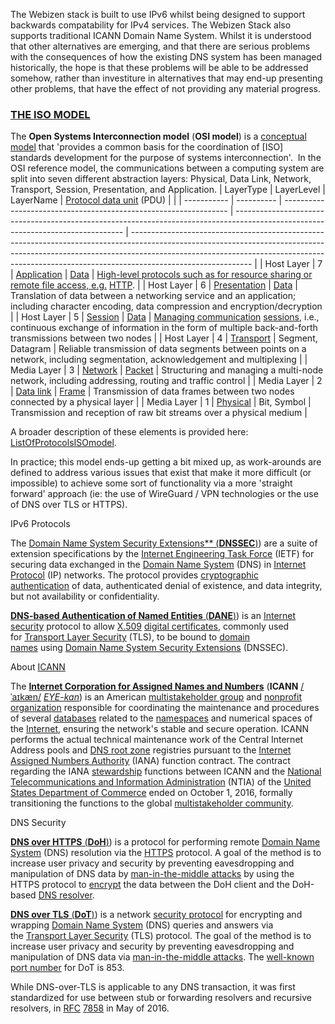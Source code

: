 The Webizen stack is built to use IPv6 whilst being designed to support backwards compatability for IPv4 services.  The Webizen Stack also supports traditional ICANN Domain Name System.  Whilst it is understood that other alternatives are emerging, and that there are serious problems with the consequences of how the existing DNS system has been managed historically, the hope is that these problems will be able to be addressed somehow, rather than investiture in alternatives that may end-up presenting other problems, that have the effect of not providing any material progress.  

###  [THE ISO MODEL](https://en.wikipedia.org/wiki/OSI_model)  
The **Open Systems Interconnection model** (**OSI model**) is a [conceptual model](https://en.wikipedia.org/wiki/Conceptual_model "Conceptual model") that 'provides a common basis for the coordination of [ISO] standards development for the purpose of systems interconnection'.  In the OSI reference model, the communications between a computing system are split into seven different abstraction layers: Physical, Data Link, Network, Transport, Session, Presentation, and Application. 
| LayerType   | LayerLevel | LayerName                                                        | [](https://en.wikipedia.org/wiki/Protocol_data_unit)[Protocol data unit](https://en.wikipedia.org/wiki/Protocol_data_unit) (PDU) | [](https://en.wikipedia.org/wiki/OSI_model#cite_note-26)[](https://en.wikipedia.org/wiki/OSI_model#cite_note-26)                                                                                                                                           |
| ----------- | ---------- | ---------------------------------------------------------------- | -------------------------------------------------------------------------------------------------------------------------------- | ------------------------------------------------------------------------------------------------------------------------------------------------------------------------------------------------------------------------------------------------------------------------ |
| Host Layer  | 7          | [Application](https://en.wikipedia.org/wiki/Application_layer)   | [Data](https://en.wikipedia.org/wiki/Data_(computing))                                                                           | [High-level protocols such as for resource sharing or remote file access, e.g.](https://en.wikipedia.org/wiki/Hypertext_Transfer_Protocol) [HTTP](https://en.wikipedia.org/wiki/Hypertext_Transfer_Protocol).                                                            |
| Host Layer  | 6          | [Presentation](https://en.wikipedia.org/wiki/Presentation_layer) | [Data](https://en.wikipedia.org/wiki/Data_(computing))                                                                           | Translation of data between a networking service and an application; including character encoding, data compression and encryption/decryption                                                                                                                            |
| Host Layer  | 5          | [Session](https://en.wikipedia.org/wiki/Session_layer)           | [Data](https://en.wikipedia.org/wiki/Data_(computing))                                                                           | [Managing communication](https://en.wikipedia.org/wiki/Session_(computer_science)) [sessions](https://en.wikipedia.org/wiki/Session_(computer_science)), i.e., continuous exchange of information in the form of multiple back-and-forth transmissions between two nodes |
| Host Layer  | 4          | [Transport](https://en.wikipedia.org/wiki/Transport_layer)       | Segment, Datagram                                                                                                                | Reliable transmission of data segments between points on a network, including segmentation, acknowledgement and multiplexing                                                                                                                                             |
| Media Layer | 3          | [Network](https://en.wikipedia.org/wiki/Network_layer)           | [Packet](https://en.wikipedia.org/wiki/Network_packet)                                                                           | Structuring and managing a multi-node network, including addressing, routing and traffic control                                                                                                                                                                         |
| Media Layer | 2          | [Data link](https://en.wikipedia.org/wiki/Data_link_layer)       | [Frame](https://en.wikipedia.org/wiki/Frame_(networking))                                                                        | Transmission of data frames between two nodes connected by a physical layer                                                                                                                                                                                              |
| Media Layer | 1          | [Physical](https://en.wikipedia.org/wiki/Physical_layer)         | Bit, Symbol                                                                                                                      | Transmission and reception of raw bit streams over a physical medium                                                                                                                                                                                                     |

A broader description of these elements is provided here: [ListOfProtocolsISOmodel](ListOfProtocolsISOmodel.md). 

In practice; this model ends-up getting a bit mixed up, as work-arounds are defined to address various issues that exist that make it more difficult (or impossible) to achieve some sort of functionality via a more 'straight forward' approach (ie: the use of WireGuard / VPN technologies or the use of DNS over TLS or HTTPS). 

IPv6 Protocols

The [Domain Name System Security Extensions** (**DNSSEC**)](**DNSSEC**)) are a suite of extension specifications by the [Internet Engineering Task Force](https://en.wikipedia.org/wiki/Internet_Engineering_Task_Force "Internet Engineering Task Force") (IETF) for securing data exchanged in the [Domain Name System](https://en.wikipedia.org/wiki/Domain_Name_System "Domain Name System") (DNS) in [Internet Protocol](https://en.wikipedia.org/wiki/Internet_Protocol "Internet Protocol") (IP) networks. The protocol provides [cryptographic authentication](https://en.wikipedia.org/wiki/Message_authentication "Message authentication") of data, authenticated denial of existence, and data integrity, but not availability or confidentiality. 

[**DNS-based Authentication of Named Entities** (**DANE**)](**DANE**)) is an [Internet security](https://en.wikipedia.org/wiki/Internet_security "Internet security") protocol to allow [X.509](https://en.wikipedia.org/wiki/X.509 "X.509") [digital certificates](https://en.wikipedia.org/wiki/Digital_certificates "Digital certificates"), commonly used for [Transport Layer Security](https://en.wikipedia.org/wiki/Transport_Layer_Security "Transport Layer Security") (TLS), to be bound to [domain names](https://en.wikipedia.org/wiki/Domain_name "Domain name") using [Domain Name System Security Extensions](https://en.wikipedia.org/wiki/Domain_Name_System_Security_Extensions "Domain Name System Security Extensions") (DNSSEC).[](https://en.wikipedia.org/wiki/DNS-based_Authentication_of_Named_Entities#cite_note-1)


About [ICANN](https://www.icann.org/)

The [**Internet Corporation for Assigned Names and Numbers**](https://en.wikipedia.org/wiki/ICANN) (**ICANN** [/ˈaɪkæn/](https://en.wikipedia.org/wiki/Help:IPA/English "Help:IPA/English") [_EYE-kan_](https://en.wikipedia.org/wiki/Help:Pronunciation_respelling_key "Help:Pronunciation respelling key")) is an American [multistakeholder group](https://en.wikipedia.org/wiki/Multistakeholder_governance "Multistakeholder governance") and [nonprofit organization](https://en.wikipedia.org/wiki/Nonprofit_organization "Nonprofit organization") responsible for coordinating the maintenance and procedures of several [databases](https://en.wikipedia.org/wiki/Database "Database") related to the [namespaces](https://en.wikipedia.org/wiki/Namespace "Namespace") and numerical spaces of the [Internet](https://en.wikipedia.org/wiki/Internet "Internet"), ensuring the network's stable and secure operation.[](https://en.wikipedia.org/wiki/ICANN#cite_note-ICANN_Bylaws-2) ICANN performs the actual technical maintenance work of the Central Internet Address pools and [DNS root zone](https://en.wikipedia.org/wiki/DNS_root_zone "DNS root zone") registries pursuant to the [Internet Assigned Numbers Authority](https://en.wikipedia.org/wiki/Internet_Assigned_Numbers_Authority "Internet Assigned Numbers Authority") (IANA) function contract. The contract regarding the IANA [stewardship](https://en.wikipedia.org/wiki/Stewardship "Stewardship") functions between ICANN and the [National Telecommunications and Information Administration](https://en.wikipedia.org/wiki/National_Telecommunications_and_Information_Administration "National Telecommunications and Information Administration") (NTIA) of the [United States Department of Commerce](https://en.wikipedia.org/wiki/United_States_Department_of_Commerce "United States Department of Commerce") ended on October 1, 2016, formally transitioning the functions to the global [multistakeholder community](https://en.wikipedia.org/wiki/Multistakeholder_governance "Multistakeholder governance").


DNS Security

[**DNS over HTTPS** (**DoH**)](**DoH**)) is a protocol for performing remote [Domain Name System](https://en.wikipedia.org/wiki/Domain_Name_System "Domain Name System") (DNS) resolution via the [HTTPS](https://en.wikipedia.org/wiki/HTTPS "HTTPS") protocol. A goal of the method is to increase user privacy and security by preventing eavesdropping and manipulation of DNS data by [man-in-the-middle attacks](https://en.wikipedia.org/wiki/Man-in-the-middle_attacks "Man-in-the-middle attacks")[](https://en.wikipedia.org/wiki/DNS_over_HTTPS#cite_note-register-1) by using the HTTPS protocol to [encrypt](https://en.wikipedia.org/wiki/Encrypt "Encrypt") the data between the DoH client and the DoH-based [DNS resolver](https://en.wikipedia.org/wiki/DNS_resolver "DNS resolver").

[**DNS over TLS** (**DoT**)](**DoT**)) is a network [security protocol](https://en.wikipedia.org/wiki/Security_protocol "Security protocol") for encrypting and wrapping [Domain Name System](https://en.wikipedia.org/wiki/Domain_Name_System "Domain Name System") (DNS) queries and answers via the [Transport Layer Security](https://en.wikipedia.org/wiki/Transport_Layer_Security "Transport Layer Security") (TLS) protocol. The goal of the method is to increase user privacy and security by preventing eavesdropping and manipulation of DNS data via [man-in-the-middle attacks](https://en.wikipedia.org/wiki/Man-in-the-middle_attacks "Man-in-the-middle attacks"). The [well-known port number](https://en.wikipedia.org/wiki/List_of_TCP_and_UDP_port_numbers "List of TCP and UDP port numbers") for DoT is 853.

While DNS-over-TLS is applicable to any DNS transaction, it was first standardized for use between stub or forwarding resolvers and recursive resolvers, in [RFC](https://en.wikipedia.org/wiki/RFC_(identifier) "RFC (identifier)") [7858](https://datatracker.ietf.org/doc/html/rfc7858) in May of 2016.